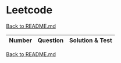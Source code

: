 # Leetcode

[Back to README.md](/README.md)

| Number | Question | Solution & Test | 
|:---:|:---|:---:|



[Back to README.md](/README.md)